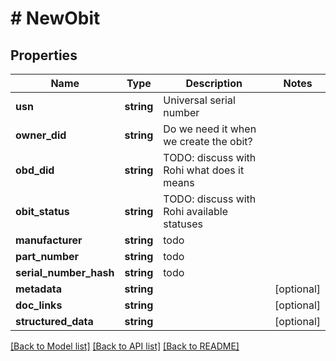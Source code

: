 # # NewObit

## Properties

Name | Type | Description | Notes
------------ | ------------- | ------------- | -------------
**usn** | **string** | Universal serial number | 
**owner_did** | **string** | Do we need it when we create the obit? | 
**obd_did** | **string** | TODO: discuss with Rohi what does it means | 
**obit_status** | **string** | TODO: discuss with Rohi available statuses | 
**manufacturer** | **string** | todo | 
**part_number** | **string** | todo | 
**serial_number_hash** | **string** | todo | 
**metadata** | **string** |  | [optional] 
**doc_links** | **string** |  | [optional] 
**structured_data** | **string** |  | [optional] 

[[Back to Model list]](../../README.md#documentation-for-models) [[Back to API list]](../../README.md#documentation-for-api-endpoints) [[Back to README]](../../README.md)


